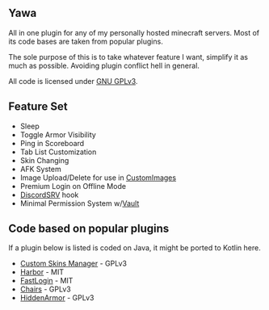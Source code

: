 ## Yawa
All in one plugin for any of my personally hosted minecraft servers. 
Most of its code bases are taken from popular plugins.

The sole purpose of this is to take whatever feature I want, simplify it as much as possible.
Avoiding plugin conflict hell in general.

All code is licensed under [GNU GPLv3](LICENSE).

## Feature Set
- Sleep
- Toggle Armor Visibility
- Ping in Scoreboard
- Tab List Customization
- Skin Changing
- AFK System
- Image Upload/Delete for use in [CustomImages](https://www.spigotmc.org/resources/custom-images.53036/)
- Premium Login on Offline Mode
- [DiscordSRV](https://github.com/DiscordSRV/DiscordSRV) hook
- Minimal Permission System w/[Vault](https://github.com/MilkBowl/VaultAPI)

## Code based on popular plugins
If a plugin below is listed is coded on Java, it might be ported to Kotlin here.
- [Custom Skins Manager](https://gitlab.com/Nanit/custom-skins-manager) - GPLv3
- [Harbor](https://github.com/nkomarn/Harbor) - MIT
- [FastLogin](https://github.com/games647/FastLogin) - MIT
- [Chairs](https://github.com/Shevchik/Chairs) - GPLv3
- [HiddenArmor](https://github.com/Kteq1/HiddenArmor) - GPLv3
